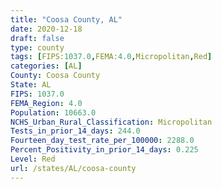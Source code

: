 ```yaml
---
title: "Coosa County, AL"
date: 2020-12-18
draft: false
type: county
tags: [FIPS:1037.0,FEMA:4.0,Micropolitan,Red]
categories: [AL]
County: Coosa County
State: AL
FIPS: 1037.0
FEMA_Region: 4.0
Population: 10663.0
NCHS_Urban_Rural_Classification: Micropolitan
Tests_in_prior_14_days: 244.0
Fourteen_day_test_rate_per_100000: 2288.0
Percent_Positivity_in_prior_14_days: 0.225
Level: Red
url: /states/AL/coosa-county
---
```



